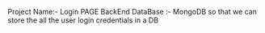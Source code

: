Project Name:- Login PAGE
BackEnd DataBase :- MongoDB
so that we can store the all the user login credentials in a DB
